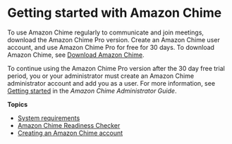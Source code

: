 # Getting started with Amazon Chime<a name="chime-getting-started"></a>

To use Amazon Chime regularly to communicate and join meetings, download the Amazon Chime Pro version\. Create an Amazon Chime user account, and use Amazon Chime Pro for free for 30 days\. To download Amazon Chime, see [Download Amazon Chime](http://aws.amazon.com/chime/download-chime/)\.

To continue using the Amazon Chime Pro version after the 30 day free trial period, you or your administrator must create an Amazon Chime administrator account and add you as a user\. For more information, see [Getting started](https://docs.aws.amazon.com/chime/latest/ag/getting-started.html) in the *Amazon Chime Administrator Guide*\.

**Topics**
+ [System requirements](chime-requirements.md)
+ [Amazon Chime Readiness Checker](checker.md)
+ [Creating an Amazon Chime account](chime-create-account.md)